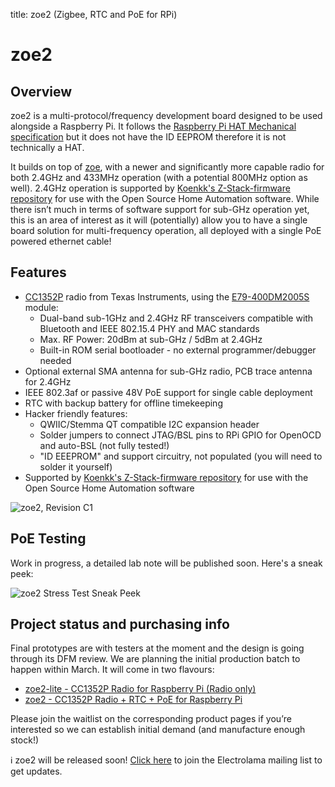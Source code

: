 title: zoe2 (Zigbee, RTC and PoE for RPi)

# zoe2

## Overview

zoe2 is a multi-protocol/frequency development board designed to be used alongside a Raspberry Pi. It follows the [Raspberry Pi HAT Mechanical specification](https://github.com/raspberrypi/hats) but it does not have the ID EEPROM therefore it is not technically a HAT.

It builds on top of [zoe](/projects/zoe2/), with a newer and significantly more capable radio for both 2.4GHz and 433MHz operation (with a potential 800MHz option as well). 2.4GHz operation is supported by [Koenkk's Z-Stack-firmware repository](https://github.com/Koenkk/Z-Stack-firmware) for use with the Open Source Home Automation software. While there isn’t much in terms of software support for sub-GHz operation yet, this is an area of interest as it will (potentially) allow you to have a single board solution for multi-frequency operation, all deployed with a single PoE powered ethernet cable!

## Features

  - [CC1352P](https://www.ti.com/product/CC1352P) radio from Texas Instruments, using the [E79-400DM2005S](https://www.ebyte.com/en/product-view-news.aspx?id=766) module:
    - Dual-band sub-1GHz and 2.4GHz RF transceivers compatible with Bluetooth and IEEE 802.15.4 PHY and MAC standards
    - Max. RF Power: 20dBm at sub-GHz / 5dBm at 2.4GHz
    - Built-in ROM serial bootloader - no external programmer/debugger needed
  - Optional external SMA antenna for sub-GHz radio, PCB trace antenna for 2.4GHz
  - IEEE 802.3af or passive 48V PoE support for single cable deployment
  - RTC with backup battery for offline timekeeping 
  - Hacker friendly features:
    - QWIIC/Stemma QT compatible I2C expansion header
    - Solder jumpers to connect JTAG/BSL pins to RPi GPIO for OpenOCD and auto-BSL (not fully tested!)
    - "ID EEEPROM" and support circuitry, not populated (you will need to solder it yourself)
  - Supported by [Koenkk's Z-Stack-firmware repository](https://github.com/Koenkk/Z-Stack-firmware) for use with the Open Source Home Automation software

![zoe2, Revision C1](/_assets/zoe2-pi.jpg)

## PoE Testing

Work in progress, a detailed lab note will be published soon. Here's a sneak peek:

![zoe2 Stress Test Sneak Peek](/_assets/zoe2-stress-test-initial.png)

## Project status and purchasing info

Final prototypes are with testers at the moment and the design is going through its DFM review. We are planning the initial production batch to happen within March. It will come in two flavours:

  - [zoe2-lite - CC1352P Radio for Raspberry Pi (Radio only)](https://shop.electrolama.com/collections/raspberry-pi-addons/products/zoe2-cc1352p-radio-for-raspberry-pi?variant=37646452883617)
  - [zoe2 - CC1352P Radio + RTC + PoE for Raspberry Pi](https://shop.electrolama.com/collections/raspberry-pi-addons/products/zoe2-cc1352p-radio-rtc-poe-for-raspberry-pi?variant=37646454161569)

Please join the waitlist on the corresponding product pages if you’re interested so we can establish initial demand (and manufacture enough stock!)

<p class="info">ℹ️ zoe2 will be released soon! <a href="/list">Click here</a> to join the Electrolama mailing list to get updates.</p>

